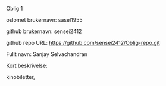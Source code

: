 Oblig 1

oslomet brukernavn: sasel1955

github brukernavn: sensei2412

github repo URL: https://github.com/sensei2412/Oblig-repo.git

Fullt navn: Sanjay Selvachandran

Kort beskrivelse:

kinobiletter,
